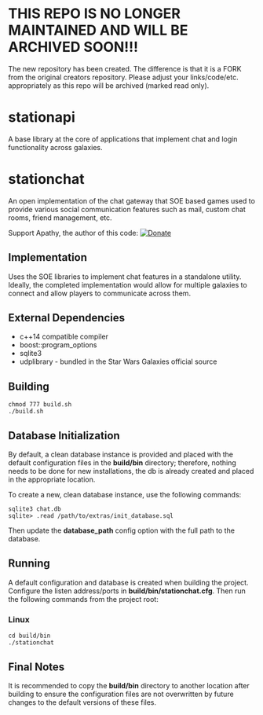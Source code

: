 # THIS REPO IS NO LONGER MAINTAINED AND WILL BE ARCHIVED SOON!!!
The new repository has been created.  The difference is that it is a FORK from the original creators repository.  Please adjust your links/code/etc. appropriately as this repo will be archived (marked read only).

# stationapi

A base library at the core of applications that implement chat and login functionality across galaxies.

# stationchat

An open implementation of the chat gateway that SOE based games used to provide various social communication features such as mail, custom chat rooms, friend management, etc.

Support Apathy, the author of this code: [![Donate](https://img.shields.io/badge/Donate-PayPal-green.svg)](https://www.paypal.com/cgi-bin/webscr?cmd=_s-xclick&hosted_button_id=8KCAU8HB9J7YU)

## Implementation ##

Uses the SOE libraries to implement chat features in a standalone utility. Ideally, the completed implementation would allow for multiple galaxies to connect and allow players to communicate across them.

## External Dependencies ##

* c++14 compatible compiler
* boost::program_options
* sqlite3
* udplibrary - bundled in the Star Wars Galaxies official source

## Building ##

    chmod 777 build.sh
    ./build.sh

## Database Initialization ##

By default, a clean database instance is provided and placed with the default configuration files in the **build/bin** directory; therefore, nothing needs to be done for new installations, the db is already created and placed in the appropriate location.

To create a new, clean database instance, use the following commands:

    sqlite3 chat.db
    sqlite> .read /path/to/extras/init_database.sql

Then update the **database_path** config option with the full path to the database.

## Running ##

A default configuration and database is created when building the project. Configure the listen address/ports in **build/bin/stationchat.cfg**. Then run the following commands from the project root:

### Linux ###

    cd build/bin
    ./stationchat

## Final Notes ##

It is recommended to copy the **build/bin** directory to another location after building to ensure the configuration files are not overwritten by future changes to the default versions of these files.
